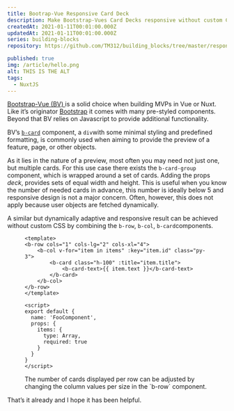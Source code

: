 ```yaml
---
title: Bootrap-Vue Responsive Card Deck
description: Make Bootstrap-Vues Card Decks responsive without custom CSS
createdAt: 2021-01-11T00:01:00.000Z
updatedAt: 2021-01-11T00:01:00.000Z
series: building-blocks
repository: https://github.com/TM312/building_blocks/tree/master/responsive-b-card-group

published: true
img: /article/hello.png
alt: THIS IS THE ALT
tags:
  - NuxtJS
---
```


<a class="font-bold text-purple-600" href="https://bootstrap-vue.org/" target="_blank"> Bootstrap-Vue (BV) </a> is a solid choice when building MVPs in Vue or Nuxt. Like it’s originator <a class="font-bold text-purple-600" href="https://getbootstrap.com/" target="_blank">Bootstrap</a> it comes with many pre-styled components. Beyond that BV relies on Javascript to provide additional functionality.

BV’s <a href="https://bootstrap-vue.org/docs/components/card" target="_blank">`b-card`</a> component, a `div`with some minimal styling and predefined formatting, is commonly used when aiming to provide the preview of a feature, page, or other objects.

As it lies in the nature of a preview, most often you may need not just one, but multiple cards. For this use case there exists the `b-card-group` component, which is wrapped around a set of cards. Adding the props <i>deck</i>, provides sets of equal width and height. This is useful when you know the number of needed cards in advance, this number is ideally below 5 and responsive design is not a major concern. Often, however, this does not apply because user objects are fetched dynamically.

A similar but dynamically adaptive and responsive result can be achieved without custom CSS by combining the `b-row`, `b-col`, `b-card`components.

<figure>

```vue[FooComponent.vue]
<template>
<b-row cols="1" cols-lg="2" cols-xl="4">
    <b-col v-for="item in items" :key="item.id" class="py-3">
        <b-card class="h-100" :title="item.title">
            <b-card-text>{{ item.text }}</b-card-text>
        </b-card>
    </b-col>
</b-row>
</template>

<script>
export default {
  name: 'FooComponent',
  props: {
    items: {
      type: Array,
      required: true
    }
  }
}
</script>
```

  <figcaption>The number of cards displayed per row can be adjusted by changing the column values per size in the `b-row` component.</figcaption>

</figure>

That’s it already and I hope it has been helpful.
